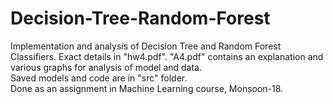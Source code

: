 # Decision-Tree-Random-Forest
Implementation and analysis of Decision Tree and Random Forest Classifiers. Exact details in "hw4.pdf". "A4.pdf" contains an explanation and various graphs for analysis of model and data.      
Saved models and code are in "src" folder.   
Done as an assignment in Machine Learning course, Monsoon-18.

